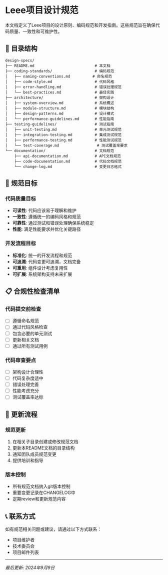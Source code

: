 # Leee项目设计规范

本文档定义了Leee项目的设计原则、编码规范和开发指南。这些规范旨在确保代码质量、一致性和可维护性。

## 📁 目录结构

```
design-specs/
├── README.md                           # 本文档
├── coding-standards/                   # 编码规范
│   ├── naming-conventions.md          # 命名规范
│   ├── code-style.md                   # 代码风格
│   ├── error-handling.md               # 错误处理规范
│   └── best-practices.md               # 最佳实践
├── architecture/                       # 架构设计
│   ├── system-overview.md              # 系统概述
│   ├── module-structure.md             # 模块结构
│   ├── design-patterns.md              # 设计模式
│   └── performance-guidelines.md       # 性能指南
├── testing-guidelines/                 # 测试指南
│   ├── unit-testing.md                 # 单元测试规范
│   ├── integration-testing.md          # 集成测试规范
│   ├── performance-testing.md          # 性能测试规范
│   └── test-coverage.md                 # 测试覆盖率要求
└── documentation/                      # 文档规范
    ├── api-documentation.md            # API文档规范
    ├── code-documentation.md           # 代码文档规范
    └── change-log.md                   # 变更日志格式
```

## 🎯 规范目标

### 代码质量目标
- **可读性**: 代码应该易于理解和维护
- **一致性**: 遵循统一的编码风格和规范
- **可靠性**: 通过测试和错误处理确保系统稳定
- **性能**: 满足性能要求并优化关键路径

### 开发流程目标
- **标准化**: 统一的开发流程和规范
- **可追溯**: 代码变更可追溯，文档完备
- **可重用**: 组件设计考虑复用性
- **可扩展**: 系统架构支持未来扩展

## 📋 合规性检查清单

### 代码提交前检查
- [ ] 遵循命名规范
- [ ] 通过代码风格检查
- [ ] 包含必要的单元测试
- [ ] 更新相关文档
- [ ] 通过所有测试用例

### 代码审查要点
- [ ] 架构设计合理性
- [ ] 代码复杂度适中
- [ ] 错误处理完善
- [ ] 性能考虑充分
- [ ] 测试覆盖率达标

## 🔄 更新流程

### 规范更新
1. 在相关子目录创建或修改规范文档
2. 更新本README文档的目录结构
3. 通知团队成员规范变更
4. 提供培训和指导

### 版本控制
- 所有规范文档纳入git版本控制
- 重要变更记录在CHANGELOG中
- 定期review和更新规范内容

## 📞 联系方式

如有规范相关问题或建议，请通过以下方式联系：
- 项目维护者
- 技术委员会
- 项目邮件列表

---

*最后更新: 2024年9月9日*
